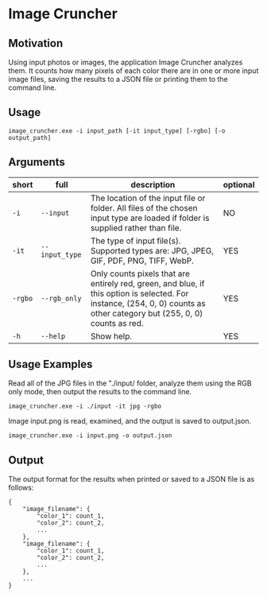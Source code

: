 # Image Cruncher
## Motivation
Using input photos or images, the application Image Cruncher analyzes them. It counts how many pixels of each color there are in one or more input image files, saving the results to a JSON file or printing them to the command line.

## Usage
```
image_cruncher.exe -i input_path [-it input_type] [-rgbo] [-o output_path]
```

## Arguments
|short|full|description|optional|
|-|-|-|-|
|`-i`|`--input`|The location of the input file or folder. All files of the chosen input type are loaded if folder is supplied rather than file.|NO|
|`-it`|`--input_type`|The type of input file(s). Supported types are: JPG, JPEG, GIF, PDF, PNG, TIFF, WebP.|YES|
|`-rgbo`|`--rgb_only`|Only counts pixels that are entirely red, green, and blue, if this option is selected. For instance, (254, 0, 0) counts as other category but (255, 0, 0) counts as red.|YES|
|`-h`|`--help`|Show help.|YES|


## Usage Examples
Read all of the JPG files in the "./input/ folder, analyze them using the RGB only mode, then output the results to the command line.

```image_cruncher.exe -i ./input -it jpg -rgbo```

Image input.png is read, examined, and the output is saved to output.json.

```image_cruncher.exe -i input.png -o output.json```

## Output
The output format for the results when printed or saved to a JSON file is as follows:
```
{
    "image_filename": {
        "color_1": count_1,
        "color_2": count_2,
        ...
    },
    "image_filename": {
        "color_1": count_1,
        "color_2": count_2,
        ...
    },
    ...
}
```